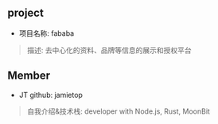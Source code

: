 ## project
- 项目名称: fababa
> 描述: 去中心化的资料、品牌等信息的展示和授权平台


## Member
- JT  github: jamietop
> 自我介绍&技术栈:  developer with Node.js, Rust, MoonBit


